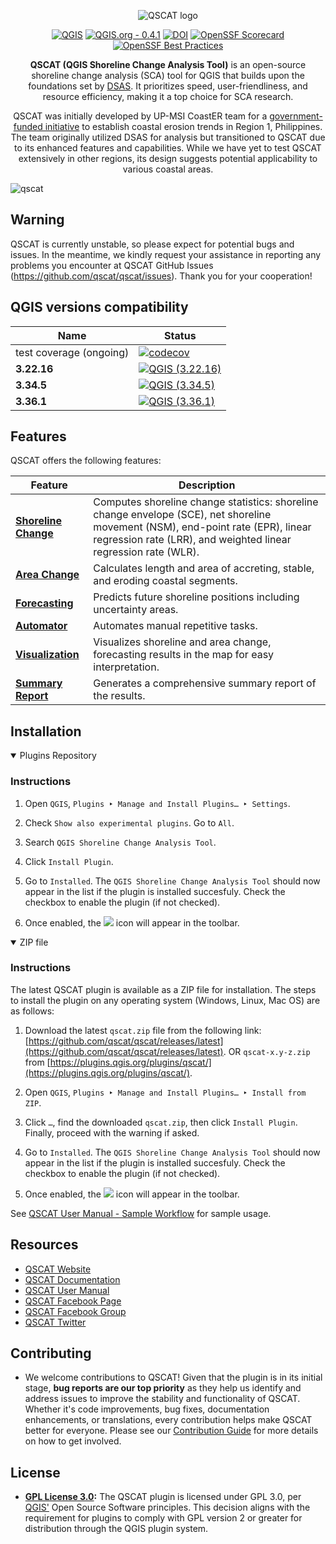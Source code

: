 <div align="center">
   
![QSCAT logo](https://github.com/qscat/qscat/assets/58874676/fefa611f-c4a9-4551-979d-1c3b193d38ea)


[![QGIS](https://img.shields.io/badge/qgis-3.22.16_|_3.34.5_|_3.36.1-green)](https://download.qgis.org/downloads/)
[![QGIS.org - 0.4.1](https://img.shields.io/badge/qgis.org-0.4.1-green.svg)](https://plugins.qgis.org/plugins/qscat)
[![DOI](https://zenodo.org/badge/780723777.svg)](https://zenodo.org/doi/10.5281/zenodo.10938766)
[![OpenSSF Scorecard](https://api.securityscorecards.dev/projects/github.com/qscat/qscat/badge)](https://securityscorecards.dev/viewer/?uri=github.com/qscat/qscat)
[![OpenSSF Best Practices](https://www.bestpractices.dev/projects/8758/badge)](https://www.bestpractices.dev/projects/8758)


**QSCAT (QGIS Shoreline Change Analysis Tool)** is an open-source shoreline change analysis (SCA) tool for QGIS that builds upon the foundations set by [DSAS](https://www.usgs.gov/centers/whcmsc/science/digital-shoreline-analysis-system-dsas). It prioritizes speed, user-friendliness, and resource efficiency, making it a top choice for SCA research.

QSCAT was initially developed by UP-MSI CoastER team for a [government-funded initiative](https://research.mmsu.edu.ph/centers/coaster/) to establish coastal erosion trends in Region 1, Philippines. The team originally utilized DSAS for analysis but transitioned to QSCAT due to its enhanced features and capabilities. While we have yet to test QSCAT extensively in other regions, its design suggests potential applicability to various coastal areas.

</div>

![qscat](https://github.com/qscat/qscat/assets/58874676/df5f0bb2-ce42-4270-bf01-7d4f01d58ae6)

## Warning

QSCAT is currently unstable, so please expect for potential bugs and issues. In the meantime, we kindly request your assistance in reporting any problems you encounter at QSCAT GitHub Issues (https://github.com/qscat/qscat/issues). Thank you for your cooperation!


## QGIS versions compatibility

| Name  | Status |
| - | - |
| test coverage (ongoing) | [![codecov](https://codecov.io/gh/qscat/qscat/graph/badge.svg?token=37X4I6WRSY)](https://codecov.io/gh/qscat/qscat) |
| **3.22.16** | [![QGIS (3.22.16)](https://github.com/qscat/qscat/actions/workflows/ci-3.22.16.yml/badge.svg)](https://github.com/qscat/qscat/actions/workflows/ci-3.22.16.yml) |
| **3.34.5** | [![QGIS (3.34.5)](https://github.com/qscat/qscat/actions/workflows/ci-3.34.5.yml/badge.svg)](https://github.com/qscat/qscat/actions/workflows/ci-3.34.5.yml) |
| **3.36.1**| [![QGIS (3.36.1)](https://github.com/qscat/qscat/actions/workflows/ci-3.36.1.yml/badge.svg)](https://github.com/qscat/qscat/actions/workflows/ci-3.36.1.yml) |

## Features

QSCAT offers the following features:

| Feature | Description |
| - | -- |
| [**Shoreline Change**](https://qscat.github.io/docs/latest/manual/tabs/shoreline_change.html) | Computes shoreline change statistics: shoreline change envelope (SCE), net shoreline movement (NSM), end-point rate (EPR), linear regression rate (LRR), and weighted linear regression rate (WLR). |
| [**Area Change**](https://qscat.github.io/docs/latest/manual/tabs/area_change.html) | Calculates length and area of accreting, stable, and eroding coastal segments. |
| [**Forecasting**](https://qscat.github.io/docs/latest/manual/tabs/forecasting.html) | Predicts future shoreline positions including uncertainty areas. |
| [**Automator**](https://qscat.github.io/docs/latest/manual/tabs/automator.html) | Automates manual repetitive tasks. |
| [**Visualization**](https://qscat.github.io/docs/latest/manual/tabs/visualization.html) | Visualizes shoreline and area change, forecasting results in the map for easy interpretation. |
| [**Summary Report**](https://qscat.github.io/docs/latest/manual/tabs/summary_reports.html) | Generates a comprehensive summary report of the results. |

## Installation

<details open>
<summary>Plugins Repository</summary>

### Instructions

1. Open `QGIS`, `Plugins ‣ Manage and Install Plugins… ‣ Settings`.

2. Check `Show also experimental plugins`. Go to `All`.

3. Search `QGIS Shoreline Change Analysis Tool`.

4. Click `Install Plugin`.

5. Go to `Installed`. The `QGIS Shoreline Change Analysis Tool` should now appear in the list if the plugin is installed succesfuly. Check the checkbox to enable the plugin (if not checked).

6. Once enabled, the ![](/qscat/qscat.png) icon will appear in the toolbar.
   
</details>

<details open>
<summary>ZIP file</summary>

### Instructions

The latest QSCAT plugin is available as a ZIP file for installation. The steps to install the plugin on any operating system (Windows, Linux, Mac OS) are as follows:

1. Download the latest `qscat.zip` file from the following link: [https://github.com/qscat/qscat/releases/latest](https://github.com/qscat/qscat/releases/latest). OR `qscat-x.y-z.zip` from [https://plugins.qgis.org/plugins/qscat/](https://plugins.qgis.org/plugins/qscat/).

2. Open `QGIS`, `Plugins ‣ Manage and Install Plugins… ‣ Install from ZIP`.

3. Click `…`, find the downloaded `qscat.zip`, then click `Install Plugin`. Finally, proceed with the warning if asked.

4. Go to `Installed`. The `QGIS Shoreline Change Analysis Tool` should now appear in the list if the plugin is installed succesfuly. Check the checkbox to enable the plugin (if not checked).

5. Once enabled, the ![](/qscat/qscat.png) icon will appear in the toolbar.

</details>

See [QSCAT User Manual - Sample Workflow](https://qscat.github.io/docs/latest/manual/others/sample_workflow.html) for sample usage.

## Resources
- [QSCAT Website](https://qscat.github.io)
- [QSCAT Documentation](https://qscat.github.io/docs/latest)
- [QSCAT User Manual](https://qscat.github.io/docs/latest/manual)
- [QSCAT Facebook Page](https://web.facebook.com/qscatplugin)
- [QSCAT Facebook Group](https://web.facebook.com/groups/qscat)
- [QSCAT Twitter](https://twitter.com/qscatplugin)
  
## Contributing

- We welcome contributions to QSCAT! Given that the plugin is in its initial stage, **bug reports are our top priority** as they help us identify and address issues to improve the stability and functionality of QSCAT. Whether it's code improvements, bug fixes, documentation enhancements, or translations, every contribution helps make QSCAT better for everyone. Please see our [Contribution Guide](CONTRIBUTING.md) for more details on how to get involved.

## License
- **[GPL License 3.0](LICENSE):** The QSCAT plugin is licensed under GPL 3.0, per [QGIS'](https://blog.qgis.org/2016/05/29/licensing-requirements-for-qgis-plugins/) Open Source Software principles. This decision aligns with the requirement for plugins to comply with GPL version 2 or greater for distribution through the QGIS plugin system.
